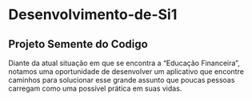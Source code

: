 # Desenvolvimento-de-Si1
## Projeto Semente do Codigo

Diante da atual situação em que se encontra a “Educação Financeira”,
 notamos uma oportunidade de desenvolver um aplicativo que encontre caminhos para
 solucionar esse grande assunto que poucas pessoas carregam como uma possível
 prática em suas vidas.

